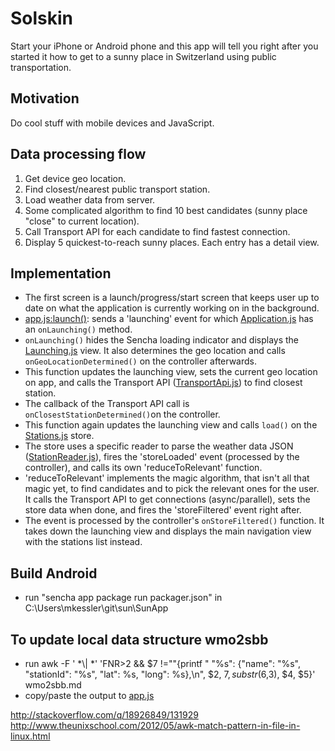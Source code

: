 Solskin
======
Start your iPhone or Android phone and this app will tell you right after you started it how to get to a sunny place
in Switzerland using public transportation.

Motivation
----------
Do cool stuff with mobile devices and JavaScript.

Data processing flow
--------------------
1. Get device geo location.
1. Find closest/nearest public transport station.
1. Load weather data from server.
1. Some complicated algorithm to find 10 best candidates (sunny place "close" to current location).
1. Call Transport API for each candidate to find fastest connection.
1. Display 5 quickest-to-reach sunny places. Each entry has a detail view.

Implementation
--------------
- The first screen is a launch/progress/start screen that keeps user up to date on what the application is currently
working on in the background.
- [app.js:launch()](app.js#L66): sends a 'launching' event for which [Application.js](app/controller/Application.js)
has an `onLaunching()` method.
- `onLaunching()` hides the Sencha loading indicator and displays the [Launching.js](app/view/Launching.js) view. It
also determines the geo location and calls `onGeoLocationDetermined()` on the controller afterwards.
- This function updates the launching view, sets the current geo location on app,
and calls the Transport API ([TransportApi.js](app/TransportApi.js)) to find closest station.
- The callback of the Transport API call is `onClosestStationDetermined()`on the controller.
- This function again updates the launching view and calls `load()` on the [Stations.js](app/store/Stations.js) store.
- The store uses a specific reader to parse the weather data JSON ([StationReader.js](app/store/StationReader.js)),
fires the 'storeLoaded' event (processed by the controller), and calls its own 'reduceToRelevant' function.
- 'reduceToRelevant' implements the magic algorithm, that isn't all that magic yet,
to find candidates and to pick the relevant ones for the user. It calls the Transport API to get connections
(async/parallel), sets the store data when done, and fires the 'storeFiltered' event right after.
- The event is processed by the controller's `onStoreFiltered()` function. It takes down the launching view and
displays the main navigation view with the stations list instead.

Build Android
-------------
- run "sencha app package run packager.json" in C:\Users\mkessler\git\sun\SunApp

To update local data structure wmo2sbb
--------------------------------------
- run awk -F ' *\\| *' 'FNR>2 && $7 !=""{printf "  \"%s\": \{\"name\": \"%s\", \"stationId\": \"%s\", \"lat\": %s,
\"long\": %s\},\n", $2, $7, substr($6,3), $4, $5}' wmo2sbb.md
- copy/paste the output to [app.js](app.js)

http://stackoverflow.com/q/18926849/131929
http://www.theunixschool.com/2012/05/awk-match-pattern-in-file-in-linux.html